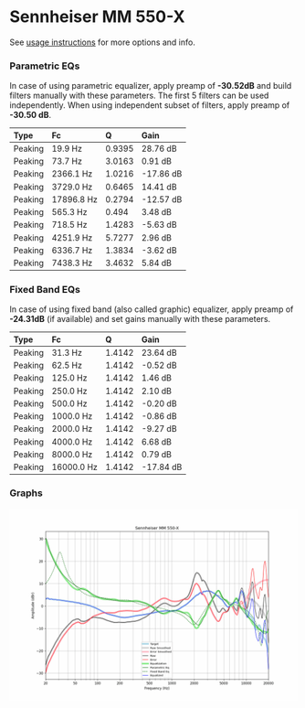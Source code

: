# Sennheiser MM 550-X
See [usage instructions](https://github.com/jaakkopasanen/AutoEq#usage) for more options and info.

### Parametric EQs
In case of using parametric equalizer, apply preamp of **-30.52dB** and build filters manually
with these parameters. The first 5 filters can be used independently.
When using independent subset of filters, apply preamp of **-30.50 dB**.

| Type    | Fc         |      Q | Gain      |
|:--------|:-----------|:-------|:----------|
| Peaking | 19.9 Hz    | 0.9395 | 28.76 dB  |
| Peaking | 73.7 Hz    | 3.0163 | 0.91 dB   |
| Peaking | 2366.1 Hz  | 1.0216 | -17.86 dB |
| Peaking | 3729.0 Hz  | 0.6465 | 14.41 dB  |
| Peaking | 17896.8 Hz | 0.2794 | -12.57 dB |
| Peaking | 565.3 Hz   | 0.494  | 3.48 dB   |
| Peaking | 718.5 Hz   | 1.4283 | -5.63 dB  |
| Peaking | 4251.9 Hz  | 5.7277 | 2.96 dB   |
| Peaking | 6336.7 Hz  | 1.3834 | -3.62 dB  |
| Peaking | 7438.3 Hz  | 3.4632 | 5.84 dB   |

### Fixed Band EQs
In case of using fixed band (also called graphic) equalizer, apply preamp of **-24.31dB**
(if available) and set gains manually with these parameters.

| Type    | Fc         |      Q | Gain      |
|:--------|:-----------|:-------|:----------|
| Peaking | 31.3 Hz    | 1.4142 | 23.64 dB  |
| Peaking | 62.5 Hz    | 1.4142 | -0.52 dB  |
| Peaking | 125.0 Hz   | 1.4142 | 1.46 dB   |
| Peaking | 250.0 Hz   | 1.4142 | 2.10 dB   |
| Peaking | 500.0 Hz   | 1.4142 | -0.20 dB  |
| Peaking | 1000.0 Hz  | 1.4142 | -0.86 dB  |
| Peaking | 2000.0 Hz  | 1.4142 | -9.27 dB  |
| Peaking | 4000.0 Hz  | 1.4142 | 6.68 dB   |
| Peaking | 8000.0 Hz  | 1.4142 | 0.79 dB   |
| Peaking | 16000.0 Hz | 1.4142 | -17.84 dB |

### Graphs
![](./Sennheiser%20MM%20550-X.png)